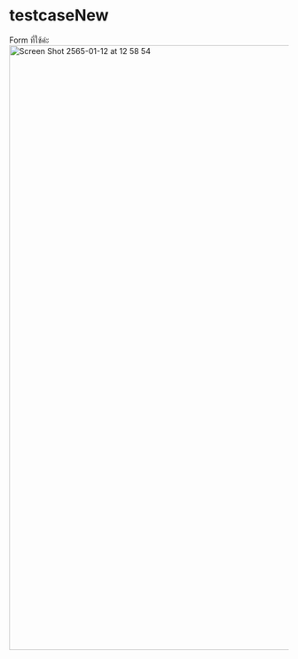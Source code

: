 # testcaseNew 
Form ที่ใช้ค่ะ
<img width="1091" alt="Screen Shot 2565-01-12 at 12 58 54" src="https://user-images.githubusercontent.com/60128438/149072262-40303890-0d38-4694-9a17-6661bbf9c4e6.png">

